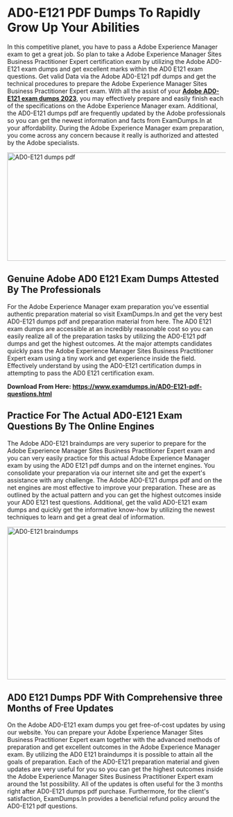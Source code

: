 <h1><strong>AD0-E121 PDF Dumps To Rapidly Grow Up Your Abilities</strong></h1>
<p>In this competitive planet, you have to pass a Adobe Experience Manager exam to get a great job. So plan to take a Adobe Experience Manager Sites Business Practitioner Expert certification exam by utilizing the Adobe AD0-E121 exam dumps and get excellent marks within the AD0 E121 exam questions. Get valid Data via the Adobe AD0-E121 pdf dumps and get the technical procedures to prepare the Adobe Experience Manager Sites Business Practitioner Expert exam. With all the assist of your <strong><a href="https://www.examdumps.in/AD0-E121-pdf-questions.html">Adobe AD0-E121 exam dumps 2023</a></strong>, you may effectively prepare and easily finish each of the specifications on the Adobe Experience Manager exam. Additional, the AD0-E121 dumps pdf are frequently updated by the Adobe professionals so you can get the newest information and facts from ExamDumps.In at your affordability. During the Adobe Experience Manager exam preparation, you come across any concern because it really is authorized and attested by the Adobe specialists.</p>
<p><img src="https://i.ibb.co/zxJwW90/Copy-of-Online-Classes-Twitter-header-post-Made-with-Poster-My-Wall-1.png" alt="AD0-E121 dumps pdf" width="750" height="250" /></p>
<h2><strong>Genuine Adobe AD0 E121 Exam Dumps Attested By The Professionals</strong></h2>
<p>For the Adobe Experience Manager exam preparation you've essential authentic preparation material so visit ExamDumps.In and get the very best AD0-E121 dumps pdf and preparation material from here. The AD0 E121 exam dumps are accessible at an incredibly reasonable cost so you can easily realize all of the preparation tasks by utilizing the AD0-E121 pdf dumps and get the highest outcomes. At the major attempts candidates quickly pass the Adobe Experience Manager Sites Business Practitioner Expert exam using a tiny work and get experience inside the field. Effectively understand by using the AD0-E121 certification dumps in attempting to pass the AD0 E121 certification exam.</p>
<p><strong>Download From Here:&nbsp;<a href="https://www.examdumps.in/AD0-E121-pdf-questions.html">https://www.examdumps.in/AD0-E121-pdf-questions.html</a></strong></p>
<h2><strong>Practice For The Actual AD0-E121 Exam Questions By The Online Engines</strong></h2>
<p>The Adobe AD0-E121 braindumps are very superior to prepare for the Adobe Experience Manager Sites Business Practitioner Expert exam and you can very easily practice for this actual Adobe Experience Manager exam by using the AD0 E121 pdf dumps and on the internet engines. You consolidate your preparation via our internet site and get the expert's assistance with any challenge. The Adobe AD0-E121 dumps pdf and on the net engines are most effective to improve your preparation. These are as outlined by the actual pattern and you can get the highest outcomes inside your AD0 E121 test questions. Additional, get the valid AD0-E121 exam dumps and quickly get the informative know-how by utilizing the newest techniques to learn and get a great deal of information.</p>
<p><a href="https://www.examdumps.in/AD0-E121-pdf-questions.html"><img src="https://i.ibb.co/QkNtdwY/Copy-of-Zoom-Online-Classes-Facebook-Share-Po-Made-with-Poster-My-Wall-1.jpg" alt="AD0-E121 braindumps" width="670" height="352" /></a></p>
<h2><strong>AD0 E121 Dumps PDF With Comprehensive three Months of Free Updates</strong></h2>
<p>On the Adobe AD0-E121 exam dumps you get free-of-cost updates by using our website. You can prepare your Adobe Experience Manager Sites Business Practitioner Expert exam together with the advanced methods of preparation and get excellent outcomes in the Adobe Experience Manager exam. By utilizing the AD0 E121 braindumps it is possible to attain all the goals of preparation. Each of the AD0-E121 preparation material and given updates are very useful for you so you can get the highest outcomes inside the Adobe Experience Manager Sites Business Practitioner Expert exam around the 1st possibility. All of the updates is often useful for the 3 months right after AD0-E121 dumps pdf purchase. Furthermore, for the client's satisfaction, ExamDumps.In provides a beneficial refund policy around the AD0-E121 pdf questions.</p>
